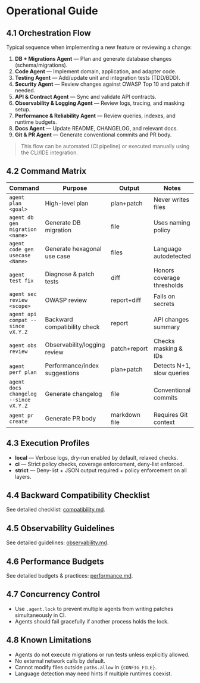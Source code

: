 # Operational Guide

## 4.1 Orchestration Flow
Typical sequence when implementing a new feature or reviewing a change:

1. **DB + Migrations Agent** — Plan and generate database changes (schema/migrations).
2. **Code Agent** — Implement domain, application, and adapter code.
3. **Testing Agent** — Add/update unit and integration tests (TDD/BDD).
4. **Security Agent** — Review changes against OWASP Top 10 and patch if needed.
5. **API & Contract Agent** — Sync and validate API contracts.
6. **Observability & Logging Agent** — Review logs, tracing, and masking setup.
7. **Performance & Reliability Agent** — Review queries, indexes, and runtime budgets.
8. **Docs Agent** — Update README, CHANGELOG, and relevant docs.
9. **Git & PR Agent** — Generate conventional commits and PR body.

> This flow can be automated (CI pipeline) or executed manually using the CLI/IDE integration.

## 4.2 Command Matrix

| Command | Purpose | Output | Notes |
|---------|---------|--------|-------|
| `agent plan <goal>` | High-level plan | plan+patch | Never writes files |
| `agent db gen migration <name>` | Generate DB migration | file | Uses naming policy |
| `agent code gen usecase <Name>` | Generate hexagonal use case | files | Language autodetected |
| `agent test fix` | Diagnose & patch tests | diff | Honors coverage thresholds |
| `agent sec review <scope>` | OWASP review | report+diff | Fails on secrets |
| `agent api compat --since vX.Y.Z` | Backward compatibility check | report | API changes summary |
| `agent obs review` | Observability/logging review | patch+report | Checks masking & IDs |
| `agent perf plan` | Performance/index suggestions | plan+patch | Detects N+1, slow queries |
| `agent docs changelog --since vX.Y.Z` | Generate changelog | file | Conventional commits |
| `agent pr create` | Generate PR body | markdown file | Requires Git context |

## 4.3 Execution Profiles
- **local** — Verbose logs, dry-run enabled by default, relaxed checks.  
- **ci** — Strict policy checks, coverage enforcement, deny-list enforced.  
- **strict** — Deny-list + JSON output required + policy enforcement on all layers.

## 4.4 Backward Compatibility Checklist
See detailed checklist: [compatibility.md](./compatibility.md).

## 4.5 Observability Guidelines
See detailed guidelines: [observability.md](./observability.md).

## 4.6 Performance Budgets
See detailed budgets & practices: [performance.md](./performance.md).

## 4.7 Concurrency Control
- Use `.agent.lock` to prevent multiple agents from writing patches simultaneously in CI.
- Agents should fail gracefully if another process holds the lock.

## 4.8 Known Limitations
- Agents do not execute migrations or run tests unless explicitly allowed.
- No external network calls by default.
- Cannot modify files outside `paths.allow` in `{CONFIG_FILE}`.
- Language detection may need hints if multiple runtimes coexist.
